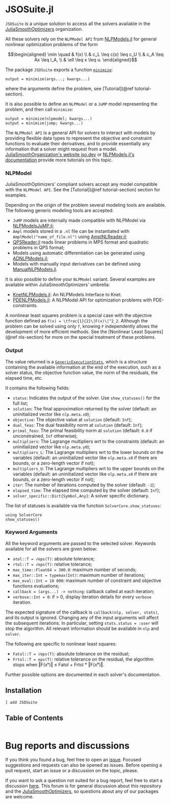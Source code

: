 # JSOSuite.jl

`JSOSuite` is a unique solution to access all the solvers available in the [JuliaSmoothOptimizers](https://github.com/JuliaSmoothOptimizers) organization.

All these solvers rely on the `NLPModel API` from [NLPModels.jl](https://github.com/JuliaSmoothOptimizers/NLPModels.jl) for general nonlinear optimization problems of the form

```math
\begin{aligned}
\min \quad & f(x) \\
& c_L \leq c(x) \leq c_U \\
& c_A \leq Ax \leq l_A, \\
& \ell \leq x \leq u.
\end{aligned}
```

The package `JSOSuite` exports a function [`minimize`](@ref): 
```
output = minimize(args...; kwargs...)
```
where the arguments define the problem, see [Tutorial](@ref tutorial-section).

It is also possible to define an `NLPModel` or a `JuMP` model representing the problem, and then call `minimize`:
```
output = minimize(nlpmodel; kwargs...)
output = minimize(jump; kwargs...)
```

The `NLPModel API` is a general API for solvers to interact with models by providing flexible data types to represent the objective and constraint functions to evaluate their derivatives, and to provide essentially any information that a solver might request from a model. [JuliaSmoothOrganization's website jso.dev](https://jso.dev) or [NLPModels.jl's documentation](https://jso.dev/NLPModels.jl/dev/) provide more tutorials on this topic.

### NLPModel

JuliaSmoothOptimizers' compliant solvers accept any model compatible with the `NLPModel API`. See the [Tutorial](@ref tutorial-section) section for examples.

Depending on the origin of the problem several modeling tools are available. The following generic modeling tools are accepted:
- `JuMP` models are internally made compatible with NLPModel via [NLPModelsJuMP.jl](https://github.com/JuliaSmoothOptimizers/NLPModelsJuMP.jl);
- `Ampl` models stored in a `.nl` file can be instantiated with `AmplModel("name_of_file.nl")` using [AmplNLReader.jl](https://github.com/JuliaSmoothOptimizers/AmplNLReader.jl);
- [QPSReader.jl](https://github.com/JuliaSmoothOptimizers/QPSReader.jl) reads linear problems in MPS format and quadratic problems in QPS format;
- Models using automatic differentiation can be generated using [ADNLPModels.jl](https://github.com/JuliaSmoothOptimizers/ADNLPModels.jl);
- Models with manually input derivatives can be defined using [ManualNLPModels.jl](https://github.com/JuliaSmoothOptimizers/ManualNLPModels.jl).

It is also possible to define your `NLPModel` variant. Several examples are available within JuliaSmoothOptimizers' umbrella:
- [KnetNLPModels.jl](https://github.com/JuliaSmoothOptimizers/KnetNLPModels.jl): An NLPModels Interface to Knet.
- [PDENLPModels.jl](https://github.com/JuliaSmoothOptimizers/PDENLPModels.jl): A NLPModel API for optimization problems with PDE-constraints.

A nonlinear least squares problem is a special case with the objective function defined as  ``f(x) = \tfrac{1}{2}\|F(x)\|^2_2``.
Although the problem can be solved using only  ``f``, knowing  ``F`` independently allows the development of more efficient methods.
See the [Nonlinear Least Squares](@ref nls-section) for more on the special treatment of these problems.

### Output

The value returned is a [`GenericExecutionStats`](https://jso.dev/SolverCore.jl/dev/reference/#SolverCore.GenericExecutionStats), which is a structure containing the available information at the end of the execution, such as a solver status, the objective function value, the norm of the residuals, the elapsed time, etc.

It contains the following fields:
- `status`: Indicates the output of the solver. Use `show_statuses()` for the full list;
- `solution`: The final approximation returned by the solver (default: an uninitialized vector like `nlp.meta.x0`);
- `objective`: The objective value at `solution` (default: `Inf`);
- `dual_feas`: The dual feasibility norm at `solution` (default: `Inf`);
- `primal_feas`: The primal feasibility norm at `solution` (default: `0.0` if unconstrained, `Inf` otherwise);
- `multipliers`: The Lagrange multipliers wrt to the constraints (default: an uninitialized vector like `nlp.meta.y0`);
- `multipliers_L`: The Lagrange multipliers wrt to the lower bounds on the variables (default: an uninitialized vector like `nlp.meta.x0` if there are bounds, or a zero-length vector if not);
- `multipliers_U`: The Lagrange multipliers wrt to the upper bounds on the variables (default: an uninitialized vector like `nlp.meta.x0` if there are bounds, or a zero-length vector if not);
- `iter`: The number of iterations computed by the solver (default: `-1`);
- `elapsed_time`: The elapsed time computed by the solver (default: `Inf`);
- `solver_specific::Dict{Symbol,Any}`: A solver specific dictionary.

The list of statuses is available via the function `SolverCore.show_statuses`:
```@example
using SolverCore
show_statuses()
```

### Keyword Arguments

All the keyword arguments are passed to the selected solver.
Keywords available for all the solvers are given below:

- `atol::T = √eps(T)`: absolute tolerance;
- `rtol::T = √eps(T)`: relative tolerance;
- `max_time::Float64 = 300.0`: maximum number of seconds;
- `max_iter::Int = typemax(Int)`: maximum number of iterations;
- `max_eval::Int = 10 000`: maximum number of constraint and objective functions evaluations;
- `callback = (args...) -> nothing`: callback called at each iteration;
- `verbose::Int = 0`: if > 0, display iteration details for every `verbose` iteration.

The expected signature of the callback is `callback(nlp, solver, stats)`, and its output is ignored.
Changing any of the input arguments will affect the subsequent iterations.
In particular, setting `stats.status = :user` will stop the algorithm.
All relevant information should be available in `nlp` and `solver`.

The following are specific to nonlinear least squares:

- `Fatol::T = √eps(T)`: absolute tolerance on the residual;
- `Frtol::T = eps(T)`: relative tolerance on the residual, the algorithm stops when ‖F(xᵏ)‖ ≤ Fatol + Frtol * ‖F(x⁰)‖.

Further possible options are documented in each solver's documentation.

## Installation

```
] add JSOSuite
```

## Table of Contents

```@contents
```

# Bug reports and discussions

If you think you found a bug, feel free to open an [issue](https://github.com/JuliaSmoothOptimizers/JSOSuite.jl/issues).
Focused suggestions and requests can also be opened as issues. Before opening a pull request, start an issue or a discussion on the topic, please.

If you want to ask a question not suited for a bug report, feel free to start a discussion [here](https://github.com/JuliaSmoothOptimizers/Organization/discussions). This forum is for general discussion about this repository and the [JuliaSmoothOptimizers](https://github.com/JuliaSmoothOptimizers), so questions about any of our packages are welcome.
